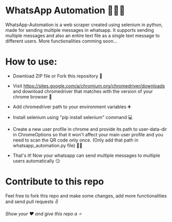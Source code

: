 # WhatsApp Automation 👨‍💻✨

WhatsApp-Automation is a web scraper created using selenium in python, made for sending multiple messages in whatsapp. It supports sending multiple messages and also an entire text file as a single text message to different users. More functionalities comming soon...

# How to use:

- Download ZIP file or Fork this repository 📁

- Visit  https://sites.google.com/a/chromium.org/chromedriver/downloads and download chromedriver that matches with the version of your chrome browser 🔗

- Add chromedriver path to your environment variables ➕

- Install selenium using "pip install selenium" command 💻

- Create a new user profile in chrome and provide its path to user-data-dir in ChromeOptions so that it won't affect your main user profile and you need to scan the QR code only once. (Only add that path in whatsapp_automation.py file) 🙍‍♂️

- That's it! Now your whatsapp can send multiple messages to multiple users automatically 😏

# Contribute to this repo

Feel free to fork this repo and make some changes, add more functionalities and send pull requests ✌

*Show your ❤ and give this repo a ⭐*
